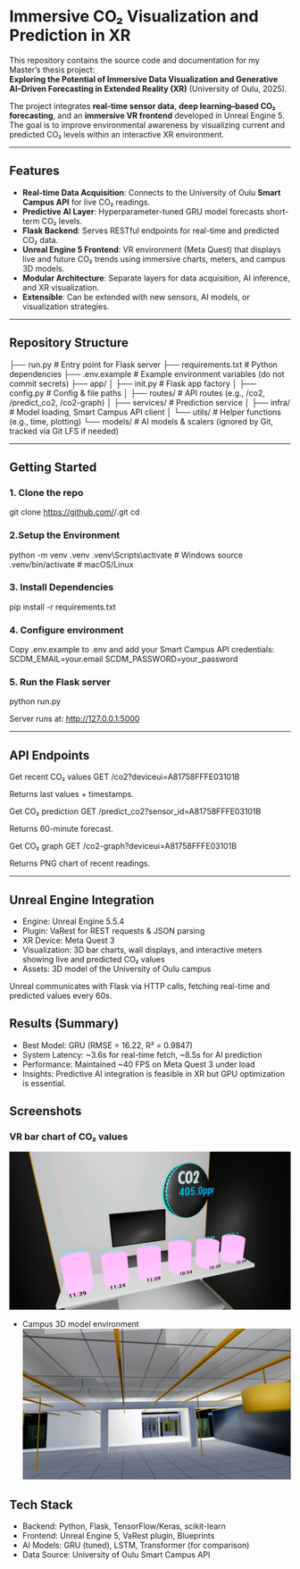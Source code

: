 # Immersive CO₂ Visualization and Prediction in XR

This repository contains the source code and documentation for my Master’s thesis project:  
**Exploring the Potential of Immersive Data Visualization and Generative AI–Driven Forecasting in Extended Reality (XR)** (University of Oulu, 2025).

The project integrates **real-time sensor data**, **deep learning–based CO₂ forecasting**, and an **immersive VR frontend** developed in Unreal Engine 5. The goal is to improve environmental awareness by visualizing current and predicted CO₂ levels within an interactive XR environment.

---

## Features
- **Real-time Data Acquisition**: Connects to the University of Oulu **Smart Campus API** for live CO₂ readings.
- **Predictive AI Layer**: Hyperparameter-tuned GRU model forecasts short-term CO₂ levels.
- **Flask Backend**: Serves RESTful endpoints for real-time and predicted CO₂ data.
- **Unreal Engine 5 Frontend**: VR environment (Meta Quest) that displays live and future CO₂ trends using immersive charts, meters, and campus 3D models.
- **Modular Architecture**: Separate layers for data acquisition, AI inference, and XR visualization.
- **Extensible**: Can be extended with new sensors, AI models, or visualization strategies.

---

## Repository Structure
├── run.py # Entry point for Flask server
├── requirements.txt # Python dependencies
├── .env.example # Example environment variables (do not commit secrets)
├── app/
│ ├── init.py # Flask app factory
│ ├── config.py # Config & file paths
│ ├── routes/ # API routes (e.g., /co2, /predict_co2, /co2-graph)
│ ├── services/ # Prediction service
│ ├── infra/ # Model loading, Smart Campus API client
│ └── utils/ # Helper functions (e.g., time, plotting)
└── models/ # AI models & scalers (ignored by Git, tracked via Git LFS if needed)


---

## Getting Started

### 1. Clone the repo
git clone https://github.com/<your-username>/<your-repo>.git
cd <your-repo>

### 2.Setup the Environment
python -m venv .venv
.venv\Scripts\activate   # Windows
source .venv/bin/activate  # macOS/Linux

### 3. Install Dependencies
pip install -r requirements.txt

### 4. Configure environment

Copy .env.example to .env and add your Smart Campus API credentials:
SCDM_EMAIL=your.email
SCDM_PASSWORD=your_password

### 5. Run the Flask server
python run.py

Server runs at: http://127.0.0.1:5000

---

## API Endpoints
Get recent CO₂ values
GET /co2?deviceui=A81758FFFE03101B

Returns last values + timestamps.

Get CO₂ prediction
GET /predict_co2?sensor_id=A81758FFFE03101B

Returns 60-minute forecast.

Get CO₂ graph
GET /co2-graph?deviceui=A81758FFFE03101B

Returns PNG chart of recent readings.

---

## Unreal Engine Integration

- Engine: Unreal Engine 5.5.4
- Plugin: VaRest
 for REST requests & JSON parsing
- XR Device: Meta Quest 3
- Visualization: 3D bar charts, wall displays, and interactive meters showing live and predicted CO₂ values
- Assets: 3D model of the University of Oulu campus

Unreal communicates with Flask via HTTP calls, fetching real-time and predicted values every 60s.

## Results (Summary)

- Best Model: GRU (RMSE = 16.22, R² = 0.9847)
- System Latency: ~3.6s for real-time fetch, ~8.5s for AI prediction
- Performance: Maintained ~40 FPS on Meta Quest 3 under load
- Insights: Predictive AI integration is feasible in XR but GPU optimization is essential.

## Screenshots
### VR bar chart of CO₂ values
![Graph](docs/FINAL_XR_SCENE.png)

- Campus 3D model environment
![campus](docs/campus_model.jpg)

## Tech Stack

- Backend: Python, Flask, TensorFlow/Keras, scikit-learn
- Frontend: Unreal Engine 5, VaRest plugin, Blueprints
- AI Models: GRU (tuned), LSTM, Transformer (for comparison)
- Data Source: University of Oulu Smart Campus API